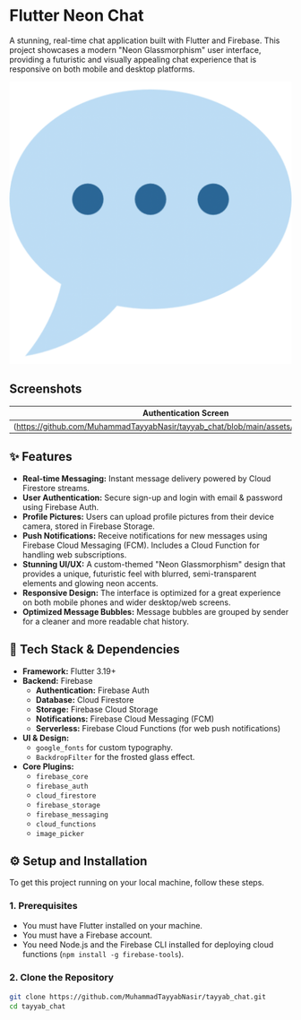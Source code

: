 # Flutter Neon Chat

A stunning, real-time chat application built with Flutter and Firebase. This project showcases a modern "Neon Glassmorphism" user interface, providing a futuristic and visually appealing chat experience that is responsive on both mobile and desktop platforms.

![Flutter Neon Chat Banner](https://github.com/MuhammadTayyabNasir/tayyab_chat/blob/main/assets/images/chat.png)

##  Screenshots

| Authentication Screen                                   | Chat Screen                                             |
| ------------------------------------------------------- | ------------------------------------------------------- |
|  (https://github.com/MuhammadTayyabNasir/tayyab_chat/blob/main/assets/images/chat.png)|(https://github.com/MuhammadTayyabNasir/tayyab_chat/blob/main/assets/images/chat.png)  |

## ✨ Features

-   **Real-time Messaging:** Instant message delivery powered by Cloud Firestore streams.
-   **User Authentication:** Secure sign-up and login with email & password using Firebase Auth.
-   **Profile Pictures:** Users can upload profile pictures from their device camera, stored in Firebase Storage.
-   **Push Notifications:** Receive notifications for new messages using Firebase Cloud Messaging (FCM). Includes a Cloud Function for handling web subscriptions.
-   **Stunning UI/UX:** A custom-themed "Neon Glassmorphism" design that provides a unique, futuristic feel with blurred, semi-transparent elements and glowing neon accents.
-   **Responsive Design:** The interface is optimized for a great experience on both mobile phones and wider desktop/web screens.
-   **Optimized Message Bubbles:** Message bubbles are grouped by sender for a cleaner and more readable chat history.

## 🚀 Tech Stack & Dependencies

-   **Framework:** Flutter 3.19+
-   **Backend:** Firebase
    -   **Authentication:** Firebase Auth
    -   **Database:** Cloud Firestore
    -   **Storage:** Firebase Cloud Storage
    -   **Notifications:** Firebase Cloud Messaging (FCM)
    -   **Serverless:** Firebase Cloud Functions (for web push notifications)
-   **UI & Design:**
    -   `google_fonts` for custom typography.
    -   `BackdropFilter` for the frosted glass effect.
-   **Core Plugins:**
    -   `firebase_core`
    -   `firebase_auth`
    -   `cloud_firestore`
    -   `firebase_storage`
    -   `firebase_messaging`
    -   `cloud_functions`
    -   `image_picker`

## ⚙️ Setup and Installation

To get this project running on your local machine, follow these steps.

### 1. Prerequisites

-   You must have Flutter installed on your machine.
-   You must have a Firebase account.
-   You need Node.js and the Firebase CLI installed for deploying cloud functions (`npm install -g firebase-tools`).

### 2. Clone the Repository

```bash
git clone https://github.com/MuhammadTayyabNasir/tayyab_chat.git
cd tayyab_chat
